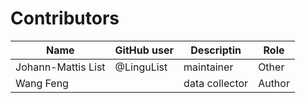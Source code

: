 # Contributors

Name | GitHub user | Descriptin | Role
--- | --- | --- | ---
Johann-Mattis List | @LinguList | maintainer | Other
Wang Feng | | data collector | Author
